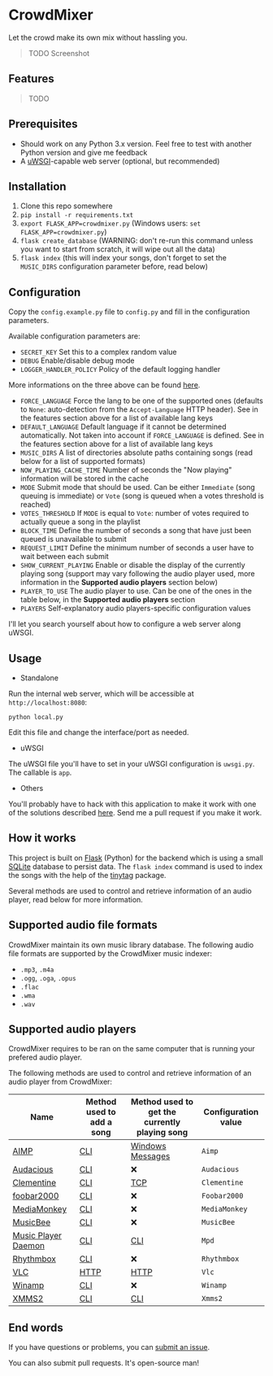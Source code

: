 # CrowdMixer

Let the crowd make its own mix without hassling you.

> TODO Screenshot

## Features

> TODO

## Prerequisites

  - Should work on any Python 3.x version. Feel free to test with another Python version and give me feedback
  - A [uWSGI](https://uwsgi-docs.readthedocs.io/en/latest/)-capable web server (optional, but recommended)

## Installation

  1. Clone this repo somewhere
  2. `pip install -r requirements.txt`
  3. `export FLASK_APP=crowdmixer.py` (Windows users: `set FLASK_APP=crowdmixer.py`)
  4. `flask create_database` (WARNING: don't re-run this command unless you want to start from scratch, it will wipe out all the data)
  5. `flask index` (this will index your songs, don't forget to set the `MUSIC_DIRS` configuration parameter before, read below)

## Configuration

Copy the `config.example.py` file to `config.py` and fill in the configuration parameters.

Available configuration parameters are:

  - `SECRET_KEY` Set this to a complex random value
  - `DEBUG` Enable/disable debug mode
  - `LOGGER_HANDLER_POLICY` Policy of the default logging handler

More informations on the three above can be found [here](http://flask.pocoo.org/docs/0.12/config/#builtin-configuration-values).

  - `FORCE_LANGUAGE` Force the lang to be one of the supported ones (defaults to `None`: auto-detection from the `Accept-Language` HTTP header). See in the features section above for a list of available lang keys
  - `DEFAULT_LANGUAGE` Default language if it cannot be determined automatically. Not taken into account if `FORCE_LANGUAGE` is defined. See in the features section above for a list of available lang keys
  - `MUSIC_DIRS` A list of directories absolute paths containing songs (read below for a list of supported formats)
  - `NOW_PLAYING_CACHE_TIME` Number of seconds the "Now playing" information will be stored in the cache
  - `MODE` Submit mode that should be used. Can be either `Immediate` (song queuing is immediate) or `Vote` (song is queued when a votes threshold is reached)
  - `VOTES_THRESHOLD` If `MODE` is equal to `Vote`: number of votes required to actually queue a song in the playlist
  - `BLOCK_TIME` Define the number of seconds a song that have just been queued is unavailable to submit
  - `REQUEST_LIMIT` Define the minimum number of seconds a user have to wait between each submit
  - `SHOW_CURRENT_PLAYING` Enable or disable the display of the currently playing song (support may vary following the audio player used, more information in the **Supported audio players** section below)
  - `PLAYER_TO_USE` The audio player to use. Can be one of the ones in the table below, in the **Supported audio players** section
  - `PLAYERS` Self-explanatory audio players-specific configuration values

I'll let you search yourself about how to configure a web server along uWSGI.

## Usage

  - Standalone

Run the internal web server, which will be accessible at `http://localhost:8080`:

```
python local.py
```

Edit this file and change the interface/port as needed.

  - uWSGI

The uWSGI file you'll have to set in your uWSGI configuration is `uwsgi.py`. The callable is `app`.

  - Others

You'll probably have to hack with this application to make it work with one of the solutions described
[here](http://flask.pocoo.org/docs/0.12/deploying/). Send me a pull request if you make it work.

## How it works

This project is built on [Flask](http://flask.pocoo.org/) (Python) for the backend which is using a small [SQLite](https://en.wikipedia.org/wiki/SQLite)
database to persist data. The `flask index` command is used to index the songs with the help of the [tinytag](https://github.com/devsnd/tinytag) package.

Several methods are used to control and retrieve information of an audio player, read below for more information.

## Supported audio file formats

CrowdMixer maintain its own music library database. The following audio file formats are supported by the CrowdMixer music
indexer:

  - `.mp3`, `.m4a`
  - `.ogg`, `.oga`, `.opus`
  - `.flac`
  - `.wma`
  - `.wav`

## Supported audio players

CrowdMixer requires to be ran on the same computer that is running your prefered audio player.

The following methods are used to control and retrieve information of an audio player from CrowdMixer:

| Name | Method used to add a song | Method used to get the currently playing song | Configuration value |
|------|---------------------------|-----------------------------------------------|---------------------|
| [AIMP](https://www.aimp.ru/) | [CLI](http://www.aimp.ru/index.php?do=download&cat=sdk) | [Windows Messages](http://www.aimp.ru/index.php?do=download&cat=sdk) | `Aimp` |
| [Audacious](http://audacious-media-player.org/) | [CLI](https://www.mankier.com/1/audacious) | ❌ | `Audacious` |
| [Clementine](https://www.clementine-player.org/) | [CLI](https://github.com/clementine-player/Clementine/issues/4030#issuecomment-30595412) | [TCP](https://github.com/clementine-player/Android-Remote/wiki/Developer-Documentation) | `Clementine` |
| [foobar2000](http://www.foobar2000.org/) | [CLI](http://wiki.hydrogenaud.io/index.php?title=Foobar2000:Commandline_Guide) | ❌ | `Foobar2000` |
| [MediaMonkey](http://www.mediamonkey.com/) | [CLI](http://www.mediamonkey.com/support/index.php?/Knowledgebase/Article/View/44/2/command-line-startup-options-for-mediamonkey) | ❌ | `MediaMonkey` |
| [MusicBee](http://getmusicbee.com/) | [CLI](http://musicbee.wikia.com/wiki/Command_Line_Parameters) | ❌ | `MusicBee` |
| [Music Player Daemon](https://www.musicpd.org/) | [CLI](https://linux.die.net/man/1/mpc) | [CLI](https://linux.die.net/man/1/mpc) | `Mpd` |
| [Rhythmbox](https://wiki.gnome.org/Apps/Rhythmbox) | [CLI](http://manpages.ubuntu.com/manpages/trusty/man1/rhythmbox-client.1.html) | ❌ | `Rhythmbox` |
| [VLC](http://www.videolan.org/vlc/) | [HTTP](https://wiki.videolan.org/VLC_HTTP_requests/) | [HTTP](https://wiki.videolan.org/VLC_HTTP_requests/) | `Vlc` |
| [Winamp](http://www.winamp.com/) | [CLI](http://forums.winamp.com/showthread.php?threadid=180297) | ❌ | `Winamp` |
| [XMMS2](https://xmms2.org/) | [CLI](http://manpages.ubuntu.com/manpages/zesty/man1/xmms2.1.html) | [CLI](http://manpages.ubuntu.com/manpages/zesty/man1/xmms2.1.html) | `Xmms2` |

## End words

If you have questions or problems, you can [submit an issue](https://github.com/EpocDotFr/crowdmixer/issues).

You can also submit pull requests. It's open-source man!

